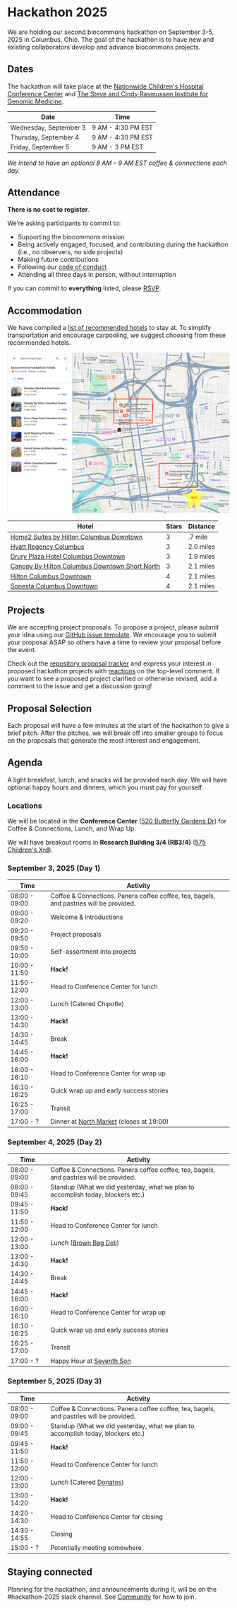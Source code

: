 # Hackathon 2025

We are holding our second biocommons hackathon on September 3-5, 2025 in Columbus, Ohio.
The goal of the hackathon is to have new and existing collaborators develop and advance
biocommons projects.

## Dates

The hackathon will take place at the [Nationwide Children's Hospital Conference Center](https://share.google/bwLLTRiyZ7vWXHnxe)
and [The Steve and Cindy Rasmussen Institute for Genomic Medicine](https://g.co/kgs/omrj1Pv).

| Date | Time |
| ---- | ---- |
| Wednesday, September 3 | 9 AM - 4:30 PM EST |
| Thursday, September 4 | 9 AM - 4:30 PM EST |
| Friday, September 5 | 9 AM - 3 PM EST |

_We intend to have an optional 8 AM – 9 AM EST coffee & connections each day._

## Attendance

**There is no cost to register**.

We’re asking participants to commit to:

- Supporting the biocommons mission
- Being actively engaged, focused, and contributing during the hackathon (i.e., no observers, no side projects)
- Making future contributions
- Following our [code of conduct](../community/code-of-conduct.md)
- Attending all three days in person, without interruption

If you can commit to **everything** listed, please [RSVP](https://forms.gle/UX8oRzGbUJL3LTiYA).

## Accommodation

We have compiled a [list of recommended hotels](https://maps.app.goo.gl/fi57y43SXqwGigdM9)
to stay at. To simplify transportation and encourage carpooling, we suggest choosing
from these recommended hotels.

![Google Maps Recommended Hotels](../images/hackathon-2025-recommended-hotels.png)

| Hotel | Stars | Distance |
| ----- | ----- | -------- |
| [Home2 Suites by Hilton Columbus Downtown](https://maps.app.goo.gl/gaU5VbbFSWQrcq8v5) | 3 | .7 mile |
| [Hyatt Regency Columbus](https://maps.app.goo.gl/FW4biQFANn5Scc5i8) | 3 | 2.0 miles |
| [Drury Plaza Hotel Columbus Downtown](https://maps.app.goo.gl/EDMDPHqpXApuBeQC6) | 3 | 1.9 miles |
| [Canopy By Hilton Columbus Downtown Short North](https://maps.app.goo.gl/TAgGzuKNcq22msVd7) | 3 | 2.1 miles |
| [Hilton Columbus Downtown](https://maps.app.goo.gl/QRq3wVp1dQACWgac8) | 4 | 2.1 miles |
| [Sonesta Columbus Downtown](https://maps.app.goo.gl/hPNS86ZSwWYVw4pH6) | 4 | 2.1 miles |

## Projects

We are accepting project proposals. To propose a project, please submit your idea using
our [GitHub issue template](https://github.com/biocommons/hackathon/issues/new?template=hackathon-proposal.yml).
We encourage you to submit your proposal ASAP so others have a time to review your
proposal before the event.

Check out the [repository proposal tracker](https://github.com/biocommons/hackathon/issues?q=is%3Aissue%20state%3Aopen%20label%3A%22hackathon%202025%22)
and express your interest in proposed hackathon projects with
[reactions](https://github.blog/news-insights/product-news/add-reactions-to-pull-requests-issues-and-comments/)
on the top-level comment. If you want to see a proposed project clarified or otherwise
revised, add a comment to the issue and get a discussion going!

## Proposal Selection

Each proposal will have a few minutes at the start of the hackathon to give a brief pitch.
After the pitches, we will break off into smaller groups to focus on the proposals that
generate the most interest and engagement.

## Agenda

A light breakfast, lunch, and snacks will be provided each day. We will have optional
happy hours and dinners, which you must pay for yourself.

### Locations

We will be located in the **Conference Center** ([520 Butterfly Gardens Dr](https://share.google/bwLLTRiyZ7vWXHnxe)) for
Coffee & Connections, Lunch, and Wrap Up.

We will have breakout rooms in **Research Building 3/4 (RB3/4)** ([575 Children's Xrd](https://g.co/kgs/omrj1Pv)).

### September 3, 2025 (Day 1)

| Time | Activity |
| ---- | -------- |
| 08:00 - 09:00 | Coffee & Connections. Panera coffee coffee, tea, bagels, and pastries will be provided. |
| 09:00 - 09:20 | Welcome & introductions |
| 09:20 - 09:50 | Project proposals |
| 09:50 - 10:00 | Self-assortment into projects |
| 10:00 - 11:50 | **Hack!** |
| 11:50 - 12:00 | Head to Conference Center for lunch |
| 12:00 - 13:00 | Lunch (Catered Chipotle) |
| 13:00 - 14:30 | **Hack!** |
| 14:30 - 14:45 | Break |
| 14:45 - 16:00 | **Hack!** |
| 16:00 - 16:10 | Head to Conference Center for wrap up |
| 16:10 - 16:25 | Quick wrap up and early success stories |
| 16:25 - 17:00 | Transit |
| 17:00 - ? | Dinner at [North Market](https://northmarket.org/location/downtown-market/) (closes at 19:00) |

### September 4, 2025 (Day 2)

| Time | Activity |
| ---- | -------- |
| 08:00 - 09:00 | Coffee & Connections. Panera coffee coffee, tea, bagels, and pastries will be provided. |
| 09:00 - 09:45 | Standup (What we did yesterday, what we plan to accomplish today, blockers etc.) |
| 09:45 - 11:50 | **Hack!** |
| 11:50 - 12:00 | Head to Conference Center for lunch |
| 12:00 - 13:00 | Lunch ([Brown Bag Deli](https://www.thebrownbaggv.com/menu-1)) |
| 13:00 - 14:30 | **Hack!** |
| 14:30 - 14:45 | Break |
| 14:45 - 16:00 | **Hack!** |
| 16:00 - 16:10 | Head to Conference Center for wrap up |
| 16:10 - 16:25 | Quick wrap up and early success stories |
| 16:25 - 17:00 | Transit |
| 17:00 - ? | Happy Hour at [Seventh Son](https://www.seventhsonbrewing.com/homepage) |

### September 5, 2025 (Day 3)

| Time | Activity |
| ---- | -------- |
| 08:00 - 09:00 | Coffee & Connections. Panera coffee coffee, tea, bagels, and pastries will be provided. |
| 09:00 - 09:45 | Standup (What we did yesterday, what we plan to accomplish today, blockers etc.) |
| 09:45 - 11:50 | **Hack!** |
| 11:50 - 12:00 | Head to Conference Center for lunch |
| 12:00 - 13:00 | Lunch (Catered [Donatos](https://www.donatos.com)) |
| 13:00 - 14:20 | **Hack!** |
| 14:20 - 14:30 | Head to Conference Center for closing |
| 14:30 - 14:55 | Closing |
| 15:00 - ? | Potentially meeting somewhere |

## Staying connected

Planning for the hackathon, and announcements during it, will be on the #hackathon-2025
slack channel.  See [Community](../community/index.md) for how to join.
